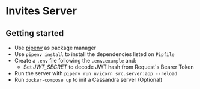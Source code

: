 # Invites Server

## Getting started

- Use [pipenv](https://pipenv-fork.readthedocs.io/en/latest/index.html) as package manager
- Use `pipenv install` to install the dependencies listed on `Pipfile`
- Create a `.env` file following the `.env.example` and:
  <!-- - Define a *PORT* to run server (3333 by default) -->
  - Set *JWT_SECRET* to decode JWT hash from Request's Bearer Token
- Run the server with `pipenv run uvicorn src.server:app --reload`
- Run `docker-compose up` to init a Cassandra server (Optional)
